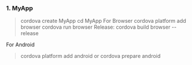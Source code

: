 
### 1. MyApp
> cordova create MyApp
> cd MyApp 
For Browser
> cordova platform add browser
> cordova run browser
Release:
>cordova build browser --release

For Android
> cordova platform add android 
or
> cordova prepare android
